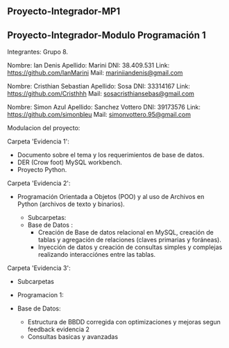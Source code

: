 ## Proyecto-Integrador-MP1

## Proyecto-Integrador-Modulo Programación 1

Integrantes: Grupo 8.

Nombre: Ian Denis Apellido: Marini DNI: 38.409.531 Link: https://github.com/IanMarini Mail: mariniiandenis@gmail.com

Nombre: Cristhian Sebastian Apellido: Sosa DNI: 33314167 Link: https://github.com/Cristhhh Mail: sosacristhiansebas@gmail.com

Nombre: Simon Azul Apellido: Sanchez Vottero DNI: 39173576 Link: https://github.com/simonbleu Mail: simonvottero.95@gmail.com


Modulacion del proyecto:

Carpeta 'Evidencia 1': 
* Documento sobre el tema y los requerimientos de base de datos.
* DER (Crow foot) MySQL workbench. 
* Proyecto Python.

Carpeta 'Evidencia 2':
* Programación Orientada a Objetos (POO) y al uso de Archivos
en Python (archivos de texto y binarios).

  - Subcarpetas:
  - Base de Datos :
    * Creación de Base de datos relacional en MySQL, creación de tablas y agregación de relaciones (claves primarias y foráneas).
    * Inyección de datos y creación de consultas simples y complejas realizando interacciónes entre las tablas.

Carpeta 'Evidencia 3':
- Subcarpetas
- Programacion 1:
   
- Base de Datos:
   * Estructura de BBDD corregida con optimizaciones y mejoras segun feedback evidencia 2
   *  Consultas basicas y avanzadas

